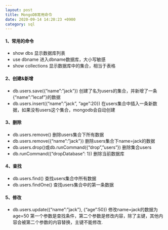 ```yaml
---
layout: post
title: MongoDB常用命令
date: 2020-09-14 14:20:23 +0900
category: sql
---
```


#### 1、常用的命令

* show dbs 显示数据库列表
* use dbname 进入dbname数据库，大小写敏感
* show collections 显示数据库中的集合，相当于表格

#### 2、创建&新增

* db.users.save({“name”:”jack”}) 创建了名为users的集合，并新增了一条{“name”:”lecaf”}的数据
* db.users.insert({“name”:”jack”, “age”:20}) 在users集合中插入一条新数据，如果没有users这个集合，mongodb会自动创建

#### 3、删除

* db.users.remove() 删除users集合下所有数据
* db.users.remove({“name”:”jack”}) 删除users集合下name=jack的数据
* db.users.drop()或db.runCommand({“drop”,”users”}) 删除集合users
* db.runCommand({“dropDatabase”: 1}) 删除当前数据库

#### 4、查找

* db.users.find() 查找users集合中所有数据
* db.users.findOne() 查找users集合中的第一条数据

#### 5、修改

* db.users.update({“name”:”jack”}, {“age”:50}) 修改name=jack的数据为age=50
第一个参数是查找条件，第二个参数是修改内容，除了主键，其他内容会被第二个参数的内容替换，主键不能修改.
